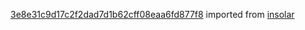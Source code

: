 [3e8e31c9d17c2f2dad7d1b62cff08eaa6fd877f8](https://github.com/insolar/insolar/commit/3e8e31c9d17c2f2dad7d1b62cff08eaa6fd877f8) imported from [insolar](https://github.com/insolar/insolar)
